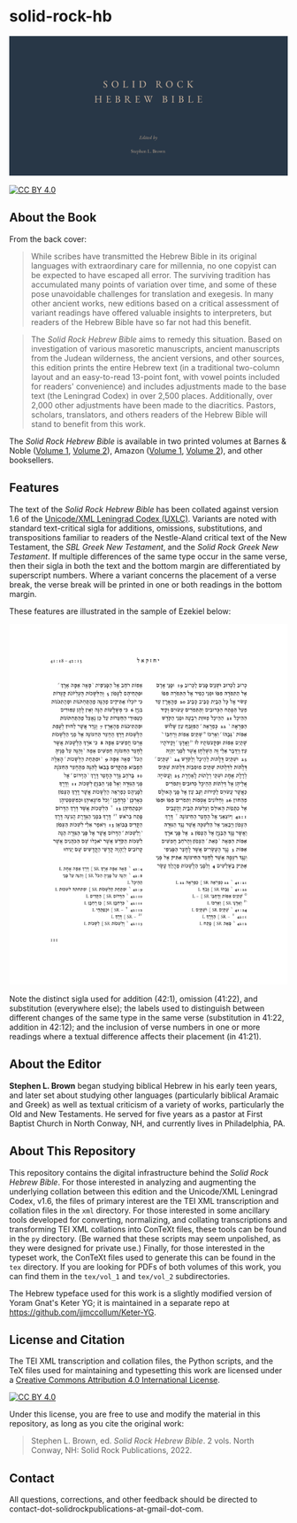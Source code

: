 # solid-rock-hb

![Solid Rock Hebrew Bible, edited by Stephen L. Brown](https://github.com/jjmccollum/solid-rock-hb/blob/master/tex/img/srhb-social-preview.png)

[![CC BY 4.0][cc-by-shield]][cc-by]

## About the Book

From the back cover:

> While scribes have transmitted the Hebrew Bible in its original languages with extraordinary care for millennia, no one copyist can be expected to have escaped all error. The surviving tradition has accumulated many points of variation over time, and some of these pose unavoidable challenges for translation and exegesis. In many other ancient works, new editions based on a critical assessment of variant readings have offered valuable insights to interpreters, but readers of the Hebrew Bible have so far not had this benefit.

> The _Solid Rock Hebrew Bible_ aims to remedy this situation. Based on investigation of various masoretic manuscripts, ancient manuscripts from the Judean wilderness, the ancient versions, and other sources, this edition prints the entire Hebrew text (in a traditional two-column layout and an easy-to-read 13-point font, with vowel points included for readers' convenience) and includes adjustments made to the base text (the Leningrad Codex) in over 2,500 places. Additionally, over 2,000 other adjustments have been made to the diacritics. Pastors, scholars, translators, and others readers of the Hebrew Bible will stand to benefit from this work.

The _Solid Rock Hebrew Bible_ is available in two printed volumes at Barnes & Noble ([Volume 1](https://www.barnesandnoble.com/w/solid-rock-hebrew-bible-volume-1-stephen-l-brown/1142861227), [Volume 2](https://www.barnesandnoble.com/w/solid-rock-hebrew-bible-volume-2-stephen-l-brown/1142861235)), Amazon ([Volume 1](https://www.amazon.com/dp/0999532227), [Volume 2](https://www.amazon.com/dp/0999532235)), and other booksellers.

## Features

The text of the _Solid Rock Hebrew Bible_ has been collated against version 1.6 of the [Unicode/XML Leningrad
Codex (UXLC)](http://www.tanach.us/).
Variants are noted with standard text-critical sigla for additions, omissions, substitutions, and transpositions familiar to readers of the Nestle-Aland critical text of the New Testament, the _SBL Greek New Testament_, and the _Solid Rock Greek New Testament_.
If multiple differences of the same type occur in the same verse, then their sigla in both the text and the bottom margin are differentiated by superscript numbers.
Where a variant concerns the placement of a verse break, the verse break will be printed in one or both readings in the bottom margin.

These features are illustrated in the sample of Ezekiel below:

![Features in the text and apparatus demonstrated in a sample page of Ezek 41–42](https://github.com/jjmccollum/solid-rock-hb/blob/master/tex/img/features.png)

Note the distinct sigla used for addition (42:1), omission (41:22), and substitution (everywhere else); the labels used to distinguish between different changes of the same type in the same verse (substitution in 41:22, addition in 42:12); and the inclusion of verse numbers in one or more readings where a textual difference affects their placement (in 41:21).

## About the Editor

**Stephen L. Brown** began studying biblical Hebrew in his early teen years, and later set about studying other languages (particularly biblical Aramaic and Greek) as well as textual criticism of a variety of works, particularly the Old and New Testaments. He served for five years as a pastor at First Baptist Church in North Conway, NH, and currently lives in Philadelphia, PA.

## About This Repository

This repository contains the digital infrastructure behind the _Solid Rock Hebrew Bible_.
For those interested in analyzing and augmenting the underlying collation between this edition and the Unicode/XML Leningrad
Codex, v1.6, the files of primary interest are the TEI XML transcription and collation files in the `xml` directory.
For those interested in some ancillary tools developed for converting, normalizing, and collating transcriptions and transforming TEI XML collations into ConTeXt files, these tools can be found in the `py` directory.
(Be warned that these scripts may seem unpolished, as they were designed for private use.)
Finally, for those interested in the typeset work, the ConTeXt files used to generate this can be found in the `tex` directory.
If you are looking for PDFs of both volumes of this work, you can find them in the `tex/vol_1` and `tex/vol_2` subdirectories.

The Hebrew typeface used for this work is a slightly modified version of Yoram Gnat's Keter YG; it is maintained in a separate repo at https://github.com/jjmccollum/Keter-YG.

## License and Citation

The TEI XML transcription and collation files, the Python scripts, and the TeX files used for maintaining and typesetting this work are licensed under a
[Creative Commons Attribution 4.0 International License][cc-by].

[![CC BY 4.0][cc-by-image]][cc-by]

[cc-by]: http://creativecommons.org/licenses/by/4.0/
[cc-by-image]: https://i.creativecommons.org/l/by/4.0/88x31.png
[cc-by-shield]: https://img.shields.io/badge/License-CC%20BY%204.0-lightgrey.svg

Under this license, you are free to use and modify the material in this repository, as long as you cite the original work:

> Stephen L. Brown, ed. _Solid Rock Hebrew Bible_. 2 vols. North Conway, NH: Solid Rock Publications, 2022.

## Contact

All questions, corrections, and other feedback should be directed to contact-dot-solidrockpublications-at-gmail-dot-com.
